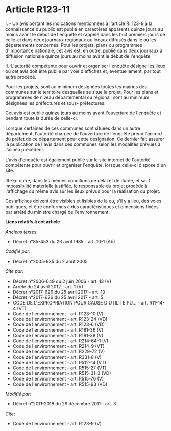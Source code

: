 # Article R123-11

I. - Un avis portant les indications mentionnées à l'article R. 123-9 à la connaissance du public est publié en caractères
apparents quinze jours au moins avant le début de l'enquête et rappelé dans les huit premiers jours de celle-ci dans deux
journaux régionaux ou locaux diffusés dans le ou les départements concernés. Pour les projets, plans ou programmes
d'importance nationale, cet avis est, en outre, publié dans deux journaux à diffusion nationale quinze jours au moins avant
le début de l'enquête. 

II.-L'autorité compétente pour ouvrir et organiser l'enquête désigne les lieux où cet avis doit être publié par voie
d'affiches et, éventuellement, par tout autre procédé. 

Pour les projets, sont au minimum désignées toutes les mairies des communes sur le territoire desquelles se situe le projet.
Pour les plans et programmes de niveau départemental ou régional, sont au minimum désignées les préfectures et sous-
préfectures. 

Cet avis est publié quinze jours au moins avant l'ouverture de l'enquête et pendant toute la durée de celle-ci. 

Lorsque certaines de ces communes sont situées dans un autre département, l'autorité chargée de l'ouverture de l'enquête
prend l'accord du préfet de ce département pour cette désignation. Ce dernier fait assurer la publication de l'avis dans ces
communes selon les modalités prévues à l'alinéa précédent. 

L'avis d'enquête est également publié sur le site internet de l'autorité compétente pour ouvrir et organiser l'enquête,
lorsque celle-ci dispose d'un site. 

III.-En outre, dans les mêmes conditions de délai et de durée, et sauf impossibilité matérielle justifiée, le responsable du
projet procède à l'affichage du même avis sur les lieux prévus pour la réalisation du projet. 

Ces affiches doivent être visibles et lisibles de la ou, s'il y a lieu, des voies publiques, et être conformes à des
caractéristiques et dimensions fixées par arrêté du ministre chargé de l'environnement.

**Liens relatifs à cet article**

_Anciens textes_:

  - Décret n°85-453 du 23 avril 1985 - art. 10-1 (Ab)

_Codifié par_:

  - Décret n°2005-935 du 2 août 2005

_Cité par_:

  - Décret n°2006-649 du 2 juin 2006 - art. 13 (V)
  - Arrêté du 24 avril 2012 - art. 1 (V)
  - Décret n°2017-626 du 25 avril 2017 - art. 13
  - Décret n°2017-626 du 25 avril 2017 - art. 5
  - CODE DE L'EXPROPRIATION POUR CAUSE D'UTILITE PU... - art. R11-14-4 (VT)
  - Code de l'environnement - art. R123-10 (V)
  - Code de l'environnement - art. R123-24 (VD)
  - Code de l'environnement - art. R123-6 (VD)
  - Code de l'environnement - art. R181-36 (V)
  - Code de l'environnement - art. R181-38 (V)
  - Code de l'environnement - art. R214-64-1 (V)
  - Code de l'environnement - art. R214-9 (VT)
  - Code de l'environnement - art. R229-72 (V)
  - Code de l'environnement - art. R331-8 (V)
  - Code de l'environnement - art. R512-14 (VT)
  - Code de l'environnement - art. R515-27 (VT)
  - Code de l'environnement - art. R515-31-3 (VD)
  - Code de l'environnement - art. R515-76 (V)
  - Code de l'environnement - art. R515-93 (VD)

_Modifié par_:

  - Décret n°2011-2018 du 29 décembre 2011 - art. 3

_Cite_:

  - Code de l'environnement - art. R123-9 (V)
